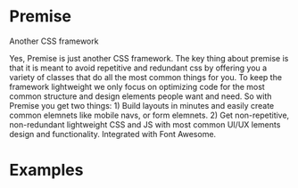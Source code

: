 Premise
=======

Another CSS framework

Yes, Premise is just another CSS framework. The key thing about premise is that it is meant to avoid repetitive and redundant css by offering you a variety of classes that do all the most common things for you. To keep the framework lightweight we only focus on optimizing code for the most common structure and design elements people want and need. So with Premise you get two things: 1) Build layouts in minutes and easily create common elemnets like mobile navs, or form elemnets. 2) Get non-repetitive, non-redundant lightweight CSS and JS with most common UI/UX lements design and functionality. Integrated with Font Awesome.

<h1>Examples</h1>